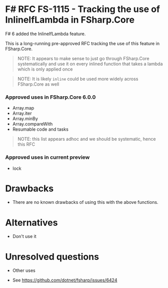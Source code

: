 # F# RFC FS-1115 - Tracking the use of InlineIfLambda in FSharp.Core

F# 6 added the InlineIfLambda feature.

This is a long-running pre-approved RFC tracking the use of this feature in FSharp.Core.

> NOTE: It appears to make sense to just go through FSharp.Core systematically and use it on every inlined function that takes a lambda which is only applied once

> NOTE: It is likely `inline` could be used more widely across FSharp.Core as well

### Approved uses in FSharp.Core 6.0.0

* Array.map
* Array.iter
* Array.minBy
* Array.compareWith
* Resumable code and tasks

> NOTE: this list appears adhoc and we should be systematic, hence this RFC


### Approved uses in current preview

* lock

# Drawbacks
[drawbacks]: #drawbacks

* There are no known drawbacks of using this with the above functions.

# Alternatives
[alternatives]: #alternatives

* Don't use it

# Unresolved questions
[unresolved]: #unresolved-questions

* Other uses

* See https://github.com/dotnet/fsharp/issues/6424
